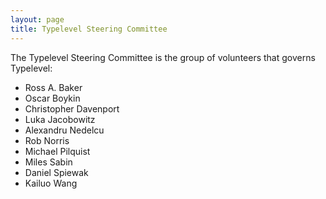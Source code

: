 ```yaml
---
layout: page
title: Typelevel Steering Committee
---
```


The Typelevel Steering Committee is the group of volunteers that governs Typelevel:

* Ross A. Baker
* Oscar Boykin
* Christopher Davenport
* Luka Jacobowitz
* Alexandru Nedelcu
* Rob Norris
* Michael Pilquist
* Miles Sabin
* Daniel Spiewak
* Kailuo Wang
